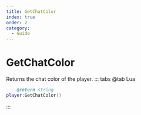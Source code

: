 ```yaml
---
title: GetChatColor
index: true
order: 2
category:
  - Guide
---
```


# GetChatColor
Returns the chat color of the player.
::: tabs
@tab Lua
```lua
--- @return string
player:GetChatColor()
```

:::